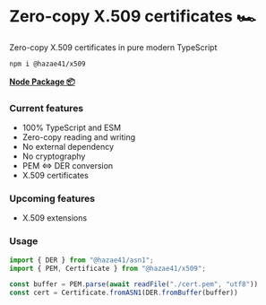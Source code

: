 # Zero-copy X.509 certificates 🏎️

Zero-copy X.509 certificates in pure modern TypeScript

```bash
npm i @hazae41/x509
```

[**Node Package 📦**](https://www.npmjs.com/package/@hazae41/x509)

### Current features
- 100% TypeScript and ESM
- Zero-copy reading and writing
- No external dependency
- No cryptography
- PEM <=> DER conversion
- X.509 certificates

### Upcoming features
- X.509 extensions

### Usage

```typescript
import { DER } from "@hazae41/asn1";
import { PEM, Certificate } from "@hazae41/x509";

const buffer = PEM.parse(await readFile("./cert.pem", "utf8"))
const cert = Certificate.fromASN1(DER.fromBuffer(buffer))
```
